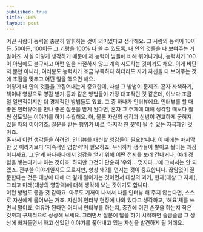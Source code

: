 ```yaml
---
published: true
title: 100%
layout: post
---
```

어떤 사람이 능력을 충분히 발휘하는 것이 의미있다고 생각해요. 그 사람의 능력이 10이든, 50이든, 100이든 그 기량을 100% 다 쓸 수 있도록, 내 안의 것들을 다 보여주는 거 말이죠. 사실 이렇게 생각하기 때문에 제 능력이 남들에 비해 뛰어나거나, 능력치가 100이 아님에도 불구하고 어떤 일을 좌절하지 않고 계속 시도하는 것이기도 해요. 이게 비단 저 뿐만 아니라, 여러분도 능력치가 조금 부족하다 하더라도 자기 자신을 다 보여주는 것에 초점을 맞추고 어떤 일을 했으면 해요.    
이렇게 내 안의 것들을 끄집어내는게 중요한데, 사실 그 방법이 문제죠. 혼자 사색하기, 책이나 영상으로 영감 받기 등과 같은 방법들이 가장 대표적인 것 같은데, 이보다 조금 덜 일반적이지만 더 경제적인 방법들도 있죠. 그 중 하나가 인터뷰에요. 인터뷰를 할 때 좋은 인터뷰어를 만나 좋은 질문을 받게 된다면, 혼자 그 주제에 대해 생각할 때보다 훨씬 심도있는 이야기를 하기 수월해요. 아, 물론 자신의 생각과 신념이 견고하게 굳혀져 있을 때의 이야기죠. 질문을 받는 행위가 바로 ‘마지막 한 끗’이 될 수 있는 자극제인 것이죠.    
혼자서 이런 생각들을 하려면, 인터뷰를 대신할 영감들이 필요합니다. 이 때에는 마지막 한 끗 이라기보다 ‘지속적인 영향력’이 필요하죠. 우직하게 생각들이 쌓이고 쌓이는 과정이니까요. 그 단계 하나하나에서 영감을 얻기 위해 어떤 전시를 보러 간다거나, 여러 경험을 쌓는다거나 하는 것이죠. 하지만 그것이 단순히 ‘우와… 멋지다…’에 그쳐서는 안 되겠죠. 진부한 이야기일지도 모르지만, 항상 왜?를 던지는 것이 중요합니다. 끊임없이 질문한다는 것은 대상에 대해 더 깊게 알아가는 것이면서 대상의 과거, 현재(대상 그 자체), 그리고 미래(대상의 영향력)에 대해 생각해 보는 것이기도 합니다.     
이런 방법도 좋을 것 같아요. 아무도 기꺼이 나서서 나를 인터뷰 해 주지 않는다면, 스스로 자신에게 물어보는 거죠. 자신이 인터뷰 현장에 나와 있다고 생각하고, ‘해요’체를 쓰면서 말이죠. 여유가 된다면 어디서 인터뷰를 하는지, 중간에 어떤 손짓을 하는지 작은 것까지 구체적으로 상상해 보세요. 그러면서 질문에 답을 하기 시작하면 슬금슬금 그 상상에 빠져들면서 하고 싶었던 이야기를 풀어내고 있는 자신을 발견하게 될 거에요.